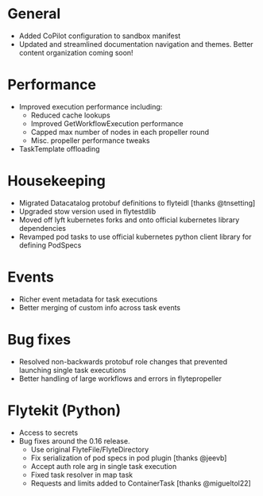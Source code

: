 # General
* Added CoPilot configuration to sandbox manifest
* Updated and streamlined documentation navigation and themes.  Better content organization coming soon!

# Performance
* Improved execution performance including:
  - Reduced cache lookups
  - Improved GetWorkflowExecution performance
  - Capped max number of nodes in each propeller round
  - Misc. propeller performance tweaks
* TaskTemplate offloading

# Housekeeping
* Migrated Datacatalog protobuf definitions to flyteidl [thanks @tnsetting]
* Upgraded stow version used in flytestdlib
* Moved off lyft kubernetes forks and onto official kubernetes library dependencies
* Revamped pod tasks to use official kubernetes python client library for defining PodSpecs

# Events
* Richer event metadata for task executions
* Better merging of custom info across task events

# Bug fixes
* Resolved non-backwards protobuf role changes that prevented launching single task executions
* Better handling of large workflows and errors in flytepropeller

# Flytekit (Python)
* Access to secrets
* Bug fixes around the 0.16 release.
  * Use original FlyteFile/FlyteDirectory 
  * Fix serialization of pod specs in pod plugin [thanks @jeevb]
  * Accept auth role arg in single task execution
  * Fixed task resolver in map task
  * Requests and limits added to ContainerTask [thanks @migueltol22]

